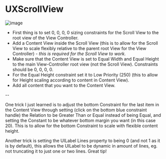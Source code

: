 # UXScrollView

![image](https://cloud.githubusercontent.com/assets/55974/15045240/dd51cc44-12d9-11e6-9cda-22858445e8ad.png)

- First thing is to set 0, 0, 0, 0 sizing constraints for the Scroll View to the root view of the View Controller.
- Add a Content View inside the Scroll View (this is to allow for the Scroll View to scale flexibly relative to the parent root View for the View Controller) - *this is required for the Scroll View to work.*
- Make sure that the Content View is set to Equal Width and Equal Height to the main View-Controller root view (not the Scroll View). Constraints should be 0, 0, 0, 0.
- For the Equal Height constraint set it to Low Priority (250) (this to allow for Height scaling according to content in Content View).
- Add all content that you want to the Content View. 

--


One trick I just learned is to adjust the bottom Constraint for the last item in the Content View through setting (click on the bottom blue constraint handle) the Relation to be Greater Than or Equal instead of being Equal, and setting the Constant to be whatever bottom margin you want (in this case 20). This is to allow for the bottom Constraint to scale with flexible content height.

Another trick is setting the UILabel Lines property to being 0 (and not 1 as it is by default), this allows the UILabel to be dynamic in amount of lines, eg. not truncating it to just one or two lines. Great tip!
